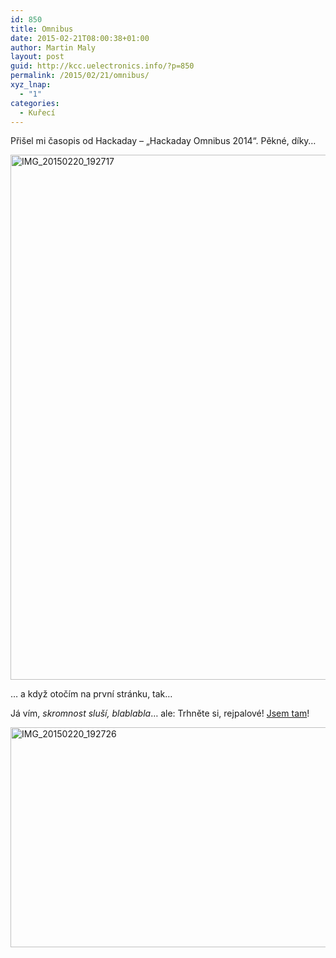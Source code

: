 ```yaml
---
id: 850
title: Omnibus
date: 2015-02-21T08:00:38+01:00
author: Martin Maly
layout: post
guid: http://kcc.uelectronics.info/?p=850
permalink: /2015/02/21/omnibus/
xyz_lnap:
  - "1"
categories:
  - Kuřecí
---
```

Přišel mi časopis od Hackaday &#8211; &#8222;Hackaday Omnibus 2014&#8220;. Pěkné, díky&#8230;

[<img loading="lazy" class="aligncenter size-large wp-image-851" src="http://kcc.uelectronics.info/wp-content/uploads/sites/8/2015/02/IMG_20150220_192717-e1424457063762-762x1024.jpg" alt="IMG_20150220_192717" width="625" height="840" />](http://kcc.uelectronics.info/wp-content/uploads/sites/8/2015/02/IMG_20150220_192717-e1424457073468.jpg)

&#8230; a když otočím na první stránku, tak&#8230;

Já vím, _skromnost sluší, blablabla_&#8230; ale: Trhněte si, rejpalové! [Jsem tam](http://www.hackaday.com/2014/12/15/home-computers-behind-the-iron-curtain/)!

[<img loading="lazy" class="aligncenter size-large wp-image-852" src="http://kcc.uelectronics.info/wp-content/uploads/sites/8/2015/02/IMG_20150220_192726-1024x576.jpg" alt="IMG_20150220_192726" width="625" height="352" />](http://kcc.uelectronics.info/wp-content/uploads/sites/8/2015/02/IMG_20150220_192726-e1424457125755.jpg)

&nbsp;